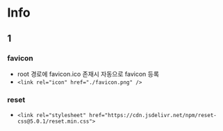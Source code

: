# Info

## 1

### favicon

- root 경로에 favicon.ico 존재시 자동으로 favicon 등록
- `<link rel="icon" href="./favicon.png" />`

### reset

- `<link rel="stylesheet" href="https://cdn.jsdelivr.net/npm/reset-css@5.0.1/reset.min.css">`
